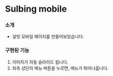 <h1>Sulbing mobile</h1>
<h3>소개</h3>
<ul>
<li>설빙 모바일 페이지를 만들어보았습니다.</li>
</ul>
<h3> 구현된 기능</h3>
<ol>
<li>이미지가 자동 슬라이드 됩니다.</li>
<li>좌측 상단의 메뉴 버튼을 누르면, 메뉴가 튀어나옵니다.</li>
</ol>
